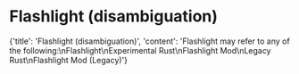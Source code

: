 
# Flashlight (disambiguation)

{'title': 'Flashlight (disambiguation)', 'content': 'Flashlight may refer to any of the following:\nFlashlight\nExperimental Rust\nFlashlight Mod\nLegacy Rust\nFlashlight Mod (Legacy)'}
